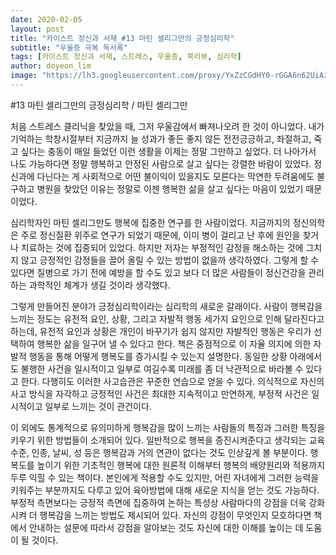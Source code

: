 ```yaml
---
date: 2020-02-05
layout: post
title: "카이스트 정신과 서재_#13 마틴 셀리그만의 긍정심리학"
subtitle: "우울증 극복 독서록"
tags: [카이스트 정신과 서재, 스트레스, 우울증, 북리뷰, 심리학]
author: doyeon_lim
image: "https://lh3.googleusercontent.com/proxy/YxZzCGdHY0-rGGA6n62UiAzcKsV_rZzeGg8KWaxEhaG5rHGl9M4AwJiPsHUNwRMIG9Y0TfV0JbYK9WGx-wMi"
---
```


#13 마틴 셀리그만의 긍정심리학 / 마틴 셀리그만


처음 스트레스 클리닉을 찾았을 때, 그저 우울감에서 빠져나오려 한 것이 아니었다. 내가 기억하는 학창시절부터 지금까지 늘 성과가 좋든 좋지 않든 전전긍긍하고, 좌절하고, 죽고 싶다는 충동이 매일 들었던 이런 생활을 이제는 정말 그만하고 싶었다. 더 나아가서 나도 가능하다면 정말 행복하고 안정된 사람으로 살고 싶다는 강렬한 바람이 있었다. 정신과에 다닌다는 게 사회적으로 어떤 불이익이 있을지도 모른다는 막연한 두려움에도 불구하고 병원을 찾았던 이유는 정말로 이젠 행복한 삶을 살고 싶다는 마음이 있었기 때문이었다.

심리학자인 마틴 셀리그만도 행복에 집중한 연구를 한 사람이었다. 지금까지의 정신의학은 주로 정신질환 위주로 연구가 되었기 때문에, 이미 병이 걸리고 난 후에 원인을 찾거나 치료하는 것에 집중되어 있었다. 하지만 저자는 부정적인 감정을 해소하는 것에 그치지 않고 긍정적인 감정들을 끌어 올릴 수 있는 방법이 없을까 생각하였다. 그렇게 할 수 있다면 질병으로 가기 전에 예방을 할 수도 있고 보다 더 많은 사람들이 정신건강을 관리하는 과학적인 체계가 생길 것이라 생각했다.

그렇게 만들어진 분야가 긍정심리학이라는 심리학의 새로운 갈래이다. 사람이 행복감을 느끼는 정도는 유전적 요인, 상황, 그리고 자발적 행동 세가지 요인으로 인해 달라진다고 하는데, 유전적 요인과 상황은 개인이 바꾸기가 쉽지 않지만 자발적인 행동은 우리가 선택하여 행복한 삶을 일구어 낼 수 있다고 한다. 책은 중점적으로 이 자율 의지에 의한 자발적 행동을 통해 어떻게 행복도를 증가시킬 수 있는지 설명한다. 동일한 상황 아래에서도 불행한 사건을 일시적이고 일부로 여길수록 미래를 좀 더 낙관적으로 바라볼 수 있다고 한다. 다행히도 이러한 사고습관은 꾸준한 연습으로 얻을 수 있다. 의식적으로 자신의 사고 방식을 자각하고 긍정적인 사건은 최대한 지속적이고 만연하게, 부정적 사건은 일시적이고 일부로 느끼는 것이 관건이다.

이 외에도 통계적으로 유의미하게 행복감을 많이 느끼는 사람들의 특징과 그러한 특징을 키우기 위한 방법들이 소개되어 있다. 일반적으로 행복을 증진시켜준다고 생각되는 교육수준, 인종, 날씨, 성 등은 행복감과 거의 연관이 없다는 것도 인상깊게 볼 부분이다. 행복도를 높이기 위한 기초적인 행복에 대한 원론적 이해부터 행복의 배양원리와 적용까지 두루 익힐 수 있는 책이다. 본인에게 적용할 수도 있지만, 어린 자녀에게 그러한 능력을 키워주는 부분까지도 다루고 있어 육아방법에 대해 새로운 지식을 얻는 것도 가능하다. 부정적 측면보다는 긍정적 측면에 집중하여 논하는 특성상 사람마다의 강점을 더욱 강화시켜 더 행복감을 느끼는 방법도 제시되어 있다. 자신의 강점이 무엇인지 모호하다면 책에서 안내하는 설문에 따라서 강점을 알아보는 것도 자신에 대한 이해를 높이는 데 도움이 될 것이다.
